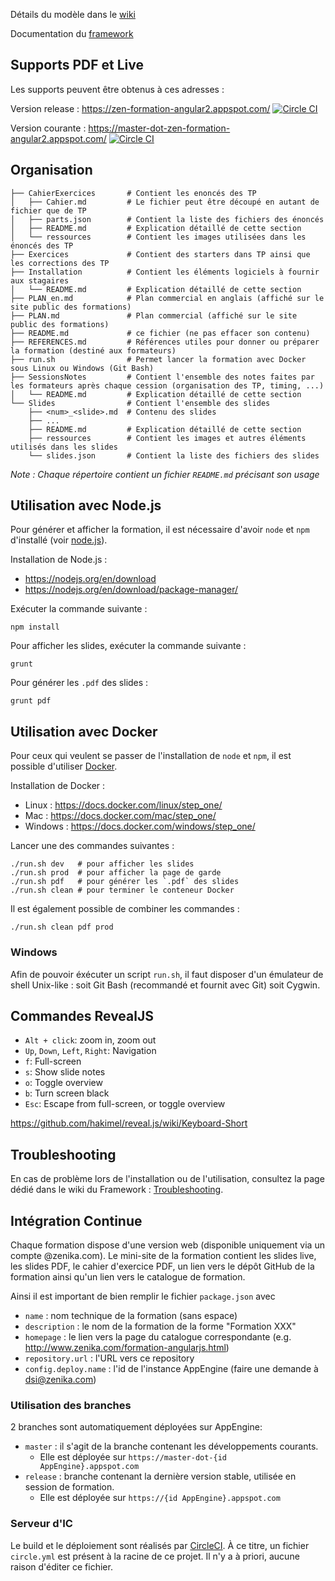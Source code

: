 Détails du modèle dans le [wiki](https://github.com/Zenika/Formation--Modele/wiki)

Documentation du [framework](https://github.com/Zenika/Zenika/zenika-formation-framework)


## Supports PDF et Live

Les supports peuvent être obtenus à ces adresses :

Version release : https://zen-formation-angular2.appspot.com/ [![Circle CI](https://circleci.com/gh/Zenika/formation-angular2/tree/release.svg?style=svg&circle-token=2db9d589c3e04a16ec90df263f003eec7cf11eed)](https://circleci.com/gh/Zenika/formation-angular2/tree/release)

Version courante : https://master-dot-zen-formation-angular2.appspot.com/ [![Circle CI](https://circleci.com/gh/Zenika/formation-angular2/tree/master.svg?style=svg&circle-token=2db9d589c3e04a16ec90df263f003eec7cf11eed)](https://circleci.com/gh/Zenika/formation-angular2/tree/master)


## Organisation

``` shell
├── CahierExercices       # Contient les enoncés des TP
│   ├── Cahier.md         # Le fichier peut être découpé en autant de fichier que de TP
│   ├── parts.json        # Contient la liste des fichiers des énoncés
│   ├── README.md         # Explication détaillé de cette section
│   └── ressources        # Contient les images utilisées dans les énoncés des TP
├── Exercices             # Contient des starters dans TP ainsi que les corrections des TP
├── Installation          # Contient les éléments logiciels à fournir aux stagaires
│   └── README.md         # Explication détaillé de cette section
├── PLAN_en.md            # Plan commercial en anglais (affiché sur le site public des formations)
├── PLAN.md               # Plan commercial (affiché sur le site public des formations)
├── README.md             # ce fichier (ne pas effacer son contenu)
├── REFERENCES.md         # Références utiles pour donner ou préparer la formation (destiné aux formateurs)
├── run.sh                # Permet lancer la formation avec Docker sous Linux ou Windows (Git Bash)
├── SessionsNotes         # Contient l'ensemble des notes faites par les formateurs après chaque cession (organisation des TP, timing, ...)
│   └── README.md         # Explication détaillé de cette section
└── Slides                # Contient l'ensemble des slides
    ├── <num>_<slide>.md  # Contenu des slides
    ├── ...
    ├── README.md         # Explication détaillé de cette section
    ├── ressources        # Contient les images et autres éléments utilisés dans les slides
    └── slides.json       # Contient la liste des fichiers des slides
```

*Note : Chaque répertoire contient un fichier `README.md` précisant son usage*


## Utilisation avec Node.js

Pour générer et afficher la formation, il est nécessaire d'avoir `node` et `npm` d'installé (voir [node.js](http://nodejs.org)).

Installation de Node.js :

- https://nodejs.org/en/download
- https://nodejs.org/en/download/package-manager/

Exécuter la commande suivante :

```shell
npm install
```

Pour afficher les slides, exécuter la commande suivante :

```shell
grunt
```

Pour générer les `.pdf` des slides :

```shell
grunt pdf
```


## Utilisation avec Docker

Pour ceux qui veulent se passer de l'installation de `node` et `npm`, il est possible d'utiliser [Docker](https://www.docker.com).

Installation de Docker :

- Linux : https://docs.docker.com/linux/step_one/
- Mac : https://docs.docker.com/mac/step_one/
- Windows : https://docs.docker.com/windows/step_one/

Lancer une des commandes suivantes :

```shell
./run.sh dev   # pour afficher les slides
./run.sh prod  # pour afficher la page de garde
./run.sh pdf   # pour générer les `.pdf` des slides
./run.sh clean # pour terminer le conteneur Docker
```

Il est également possible de combiner les commandes :

```shell
./run.sh clean pdf prod
```

### Windows

Afin de pouvoir éxécuter un script `run.sh`, il faut disposer d'un émulateur de shell Unix-like : soit Git Bash (recommandé et fournit avec Git) soit Cygwin.


## Commandes RevealJS

- `Alt + click`: zoom in, zoom out
- `Up`, `Down`, `Left`, `Right`: Navigation
- `f`: Full-screen
- `s`: Show slide notes
- `o`: Toggle overview
- `b`: Turn screen black
- `Esc`: Escape from full-screen, or toggle overview

https://github.com/hakimel/reveal.js/wiki/Keyboard-Short


## Troubleshooting

En cas de problème lors de l'installation ou de l'utilisation, consultez la page dédié dans le wiki du Framework : [Troubleshooting](https://github.com/Zenika/Zenika/zenika-formation-framework/wiki/Troubleshooting).


## Intégration Continue

Chaque formation dispose d'une version web (disponible uniquement via un compte @zenika.com).
Le mini-site de la formation contient les slides live, les slides PDF, le cahier d'exercice PDF, un lien vers le dépôt GitHub de la formation ainsi qu'un lien vers le catalogue de formation.

Ainsi il est important de bien remplir le fichier `package.json` avec

- `name` : nom technique de la formation (sans espace)
- `description` : le nom de la formation de la forme "Formation XXX"
- `homepage` : le lien vers la page du catalogue correspondante (e.g. http://www.zenika.com/formation-angularjs.html)
- `repository.url` : l'URL vers ce repository
- `config.deploy.name` : l'id de l'instance AppEngine (faire une demande à dsi@zenika.com)

### Utilisation des branches

2 branches sont automatiquement déployées sur AppEngine:

- `master` : il s'agit de la branche contenant les développements courants.
  - Elle est déployée sur `https://master-dot-{id AppEngine}.appspot.com`
- `release` : branche contenant la dernière version stable, utilisée en session de formation.
  - Elle est déployée sur `https://{id AppEngine}.appspot.com`

### Serveur d'IC

Le build et le déploiement sont réalisés par [CircleCI](https://circleci.com).
À ce titre, un fichier `circle.yml` est présent à la racine de ce projet.
Il n'y a à priori, aucune raison d'éditer ce fichier.
